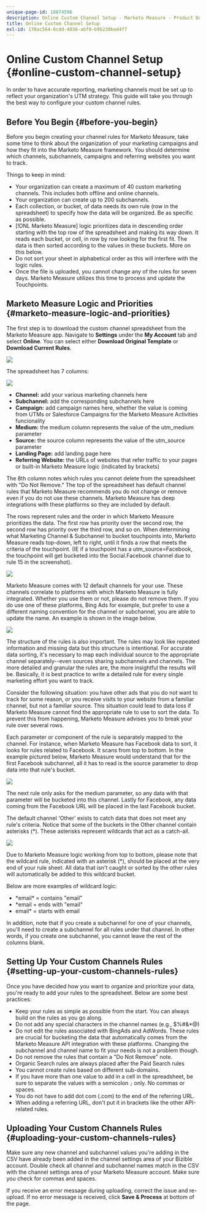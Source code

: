 ```yaml
---
unique-page-id: 18874596
description: Online Custom Channel Setup - Marketo Measure - Product Documentation
title: Online Custom Channel Setup
exl-id: 170ac564-6cdd-4036-abf0-b9b230bed4f7
---
```

# Online Custom Channel Setup {#online-custom-channel-setup}

In order to have accurate reporting, marketing channels must be set up to reflect your organization's UTM strategy. This guide will take you through the best way to configure your custom channel rules.

## Before You Begin {#before-you-begin}

Before you begin creating your channel rules for Marketo Measure, take some time to think about the organization of your marketing campaigns and how they fit into the Marketo Measure framework. You should determine which channels, subchannels, campaigns and referring websites you want to track.

Things to keep in mind:

* Your organization can create a maximum of 40 custom marketing channels. This includes both offline and online channels.
* Your organization can create up to 200 subchannels.
* Each collection, or bucket, of data needs its own rule (row in the spreadsheet) to specify how the data will be organized. Be as specific as possible.
* [!DNL Marketo Measure] logic prioritizes data in descending order starting with the top row of the spreadsheet and making its way down. It reads each bucket, or cell, in row by row looking for the first fit. The data is then sorted according to the values in these buckets. More on this below.
* Do not sort your sheet in alphabetical order as this will interfere with the logic rules.
* Once the file is uploaded, you cannot change any of the rules for seven days. Marketo Measure utilizes this time to process and update the Touchpoints.

## Marketo Measure Logic and Priorities {#marketo-measure-logic-and-priorities}

The first step is to download the custom channel spreadsheet from the Marketo Measure app. Navigate to **Settings** under the **My Account** tab and select **Online**. You can select either **Download Original Template** or **Download Current Rules**.

![](assets/1.png)

The spreadsheet has 7 columns:

![](assets/2.png)

* **Channel:** add your various marketing channels here
* **Subchannel:** add the corresponding subchannels here
* **Campaign:** add campaign names here, whether the value is coming from UTMs or Salesforce Campaigns for the Marketo Measure Activities funcionality
* **Medium:** the medium column represents the value of the utm_medium parameter
* **Source:** the source column represents the value of the utm_source parameter
* **Landing Page:** add landing page here
* **Referring Website:** the URLs of websites that refer traffic to your pages or built-in Marketo Measure logic (indicated by brackets)

The 8th column notes which rules you cannot delete from the spreadsheet with "Do Not Remove." The top of the spreadsheet has default channel rules that Marketo Measure recommends you do not change or remove even if you do not use these channels. Marketo Measure has deep integrations with these platforms so they are included by default.

The rows represent rules and the order in which Marketo Measure prioritizes the data. The first row has priority over the second row, the second row has priority over the third row, and so on. When determining what Marketing Channel & Subchannel to bucket touchpoints into, Marketo Measure reads top-down, left to right, until it finds a row that meets the criteria of the touchpoint. (IE if a touchpoint has a utm_source=Facebook, the touchpoint will get bucketed into the Social.Facebook channel due to rule 15 in the screenshot).

![](assets/3.png)

Marketo Measure comes with 12 default channels for your use. These channels correlate to platforms with which Marketo Measure is fully integrated. Whether you use them or not, please do not remove them. If you do use one of these platforms, Bing Ads for example, but prefer to use a different naming convention for the channel or subchannel, you are able to update the name. An example is shown in the image below.

![](assets/4.png)

The structure of the rules is also important. The rules may look like repeated information and missing data but this structure is intentional. For accurate data sorting, it's necessary to map each individual source to the appropriate channel separately--even sources sharing subchannels and channels. The more detailed and granular the rules are, the more insightful the results will be. Basically, it is best practice to write a detailed rule for every single marketing effort you want to track.

Consider the following situation: you have other ads that you do not want to track for some reason, or you receive visits to your website from a familiar channel, but not a familiar source. This situation could lead to data loss if Marketo Measure cannot find the appropriate rule to use to sort the data. To prevent this from happening, Marketo Measure advises you to break your rule over several rows.

Each parameter or component of the rule is separately mapped to the channel. For instance, when Marketo Measure has Facebook data to sort, it looks for rules related to Facebook. It scans from top to bottom. In the example pictured below, Marketo Measure would understand that for the first Facebook subchannel, all it has to read is the source parameter to drop data into that rule's bucket.

![](assets/5.png)

The next rule only asks for the medium parameter, so any data with that parameter will be bucketed into this channel. Lastly for Facebook, any data coming from the Facebook URL will be placed in the last Facebook bucket.

The default channel 'Other' exists to catch data that does not meet any rule's criteria. Notice that some of the buckets in the Other channel contain asterisks (&#42;). These asterisks represent wildcards that act as a catch-all.

![](assets/6.png)

Due to Marketo Measure logic working from top to bottom, please note that the wildcard rule, indicated with an asterisk (&#42;), should be placed at the very end of your rule sheet. All data that isn't caught or sorted by the other rules will automatically be added to this wildcard bucket.

Below are more examples of wildcard logic:

* &#42;email&#42; = contains "email"
* &#42;email = ends with "email"
* email&#42; = starts with email

In addition, note that if you create a subchannel for one of your channels, you'll need to create a subchannel for all rules under that channel. In other words, if you create one subchannel, you cannot leave the rest of the columns blank.

## Setting Up Your Custom Channels Rules {#setting-up-your-custom-channels-rules}

Once you have decided how you want to organize and prioritize your data, you're ready to add your rules to the spreadsheet. Below are some best practices:

* Keep your rules as simple as possible from the start. You can always build on the rules as you go along.
* Do not add any special characters in the channel names (e.g., $%#&&#42;@)
* Do not edit the rules associated with BingAds and AdWords. These rules are crucial for bucketing the data that automatically comes from the Marketo Measure API integration with these platforms. Changing the subchannel and channel name to fit your needs is not a problem though.
* Do not remove the rules that contain a "Do Not Remove" note.
* Organic Search rules are always placed after the Paid Search rules
* You cannot create rules based on different sub-domains.
* If you have more than one value to add in a cell in the spreadsheet, be sure to separate the values with a semicolon `;` only. No commas or spaces.
* You do not have to add dot com (.com) to the end of the referring URL.
* When adding a referring URL, don't put it in brackets like the other API-related rules.

## Uploading Your Custom Channels Rules {#uploading-your-custom-channels-rules}

Make sure any new channel and subchannel values you're adding in the CSV have already been added in the channel settings area of your Bizible account. Double check all channel and subchannel names match in the CSV with the channel settings area of your Marketo Measure account. Make sure you check for commas and spaces. 

If you receive an error message during uploading, correct the issue and re-upload. If no error message is received, click **Save & Process** at bottom of the page.
